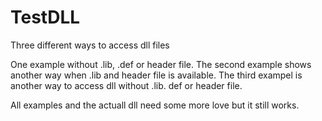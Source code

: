 # TestDLL
Three different ways to access dll files

One example without .lib, .def or header file.
The second example shows another way when .lib and header file is available.
The third exampel is another way to access dll without .lib. def or header file.

All examples and the actuall dll need some more love but it still works.
